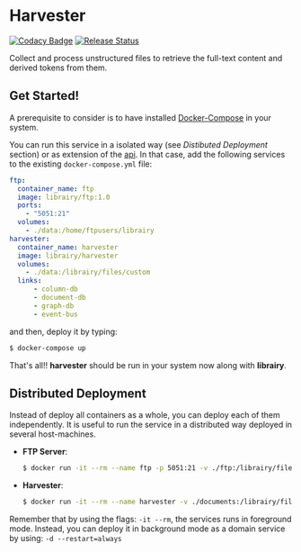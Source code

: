 # Harvester
[![Codacy Badge](https://api.codacy.com/project/badge/Grade/5e3e2fe9b1c242b6a4a13b7e6459b68e)](https://www.codacy.com/app/cbadenes/harvester-file)
[![Release Status](https://travis-ci.org/librairy/harvester.svg?branch=master)](https://travis-ci.org/librairy/harvester)

Collect and process unstructured files to retrieve the full-text content and derived tokens from them.

## Get Started!

A prerequisite to consider is to have installed [Docker-Compose](https://docs.docker.com/compose/) in your system.

You can run this service in a isolated way (see *Distibuted Deployment* section) or as extension of the [api](https://github.com/librairy/api).
In that case, add the following services to the existing `docker-compose.yml` file:

```yml
ftp:
  container_name: ftp
  image: librairy/ftp:1.0
  ports:
    - "5051:21"
  volumes:
    - ./data:/home/ftpusers/librairy
harvester:
  container_name: harvester
  image: librairy/harvester
  volumes:
    - ./data:/librairy/files/custom
  links:
      - column-db
      - document-db
      - graph-db
      - event-bus
```

and then, deploy it by typing:

```sh
$ docker-compose up
```
That's all!! **harvester** should be run in your system now along with **librairy**.

## Distributed Deployment

Instead of deploy all containers as a whole, you can deploy each of them independently. It is useful to run the service in a distributed way deployed in several host-machines.

- **FTP Server**:
    ```sh
    $ docker run -it --rm --name ftp -p 5051:21 -v ./ftp:/librairy/files/custom librairy/ftp:1.0
    ```

- **Harvester**:
    ```sh
    $ docker run -it --rm --name harvester -v ./documents:/librairy/files librairy/harvester
    ```

Remember that by using the flags: `-it --rm`, the services runs in foreground mode. Instead, you can deploy it in background mode as a domain service by using: `-d --restart=always`
